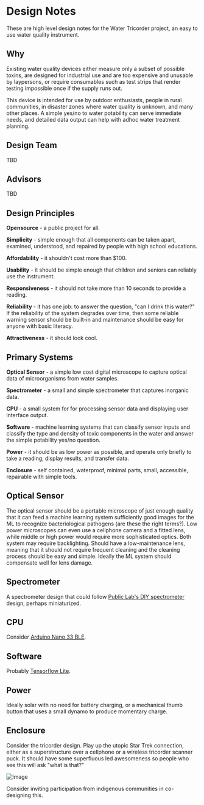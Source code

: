 Design Notes
============

These are high level design notes for the Water Tricorder project, an easy to use water quality instrument. 

Why
---

Existing water quality devices either measure only a subset of possible toxins, are designed for industrial use and are too expensive and unusable by laypersons, or require consumables such as test strips that render testing impossible once if the supply runs out.

This device is intended for use by outdoor enthusiasts, people in rural communities, in disaster zones where water quality is unknown, and many other places. A simple yes/no to water potability can serve immediate needs, and detailed data output can help with adhoc water treatment planning.

Design Team
-----------

TBD

Advisors
--------

TBD

Design Principles
-----------------

**Opensource** - a public project for all. 

**Simplicity** - simple enough that all components can be taken apart, examined, understood, and
repaired by people with high school educations.

**Affordability** - it shouldn't cost more than $100.

**Usability** - it should be simple enough that children and seniors can reliably use the instrument.

**Responsiveness** - it should not take more than 10 seconds to provide a reading.

**Reliability** - it has one job: to answer the question, "can I drink this water?" If the reliability 
of the system degrades over time, then some reliable warning sensor should be built-in and maintenance 
should be easy for anyone with basic literacy.

**Attractiveness** - it should look cool.

Primary Systems
---------------

**Optical Sensor** - a simple low cost digital microscope to capture optical data of microorganisms from water samples.

**Spectrometer** - a small and simple spectrometer that captures inorganic data.

**CPU** - a small system for for processing sensor data and displaying user interface output.

**Software** - machine learning systems that can classify sensor inputs and classify the type and density of toxic
components in the water and answer the simple potability yes/no question.

**Power** - it should be as low power as possible, and operate only briefly to take a reading, display results, and transfer data.

**Enclosure** - self contained, waterproof, minimal parts, small, accessible, repairable with simple tools.

Optical Sensor
--------------

The optical sensor should be a portable microscope of just enough quality that
it can feed a machine learning system sufficiently good images for the ML to
recognize bacteriological pathogens (are these the right terms?). Low power
microscopes can even use a cellphone camera and a fitted lens, while middle 
or high power would require more sophisticated optics. Both system may require
backlighting. Should have a low-maintenance lens, meaning that it should 
not require frequent cleaning and the cleaning process should be easy and 
simple. Ideally the ML system should compensate well for lens damage.


Spectrometer
------------

A spectrometer design that could follow [Public Lab's DIY spectrometer](https://publiclab.org/wiki/spectrometry) design,
perhaps miniaturized.

CPU
---

Consider [Arduino Nano 33 BLE](https://store.arduino.cc/products/arduino-nano-33-ble-sense).

Software
--------

Probably [Tensorflow Lite](https://www.tensorflow.org/lite/microcontrollers).

Power
-----

Ideally solar with no need for battery charging, or a mechanical thumb button that uses a small dynamo to produce momentary charge.

Enclosure
---------

Consider the tricorder design. Play up the utopic Star Trek connection, either
as a superstructure over a cellphone or a wireless tricorder scanner puck. It
should have some superfluous led awesomeness so people who see this 
will ask "what is that?"

![image](https://trekcentral-net.cdn.ampproject.org/i/s/trekcentral.net/wp-content/uploads/2022/11/915416-1501x1536.png)

Consider inviting participation from indigenous communities in co-designing this. 
